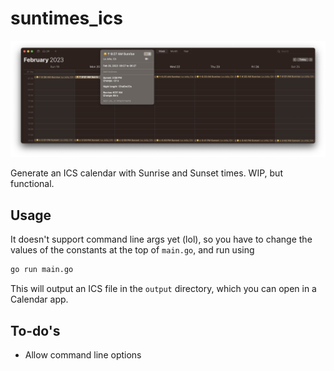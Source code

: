 # suntimes\_ics

![](README_resources/dwievdhhmlokksqbjrvxaeibsklokcvb.jpg)

Generate an ICS calendar with Sunrise and Sunset times. WIP, but
functional.

## Usage

It doesn't support command line args yet (lol), so you have to change
the values of the constants at the top of `main.go`, and run using

``` bash
go run main.go
```

This will output an ICS file in the `output` directory, which you can
open in a Calendar app.

## To-do's

  - Allow command line options
